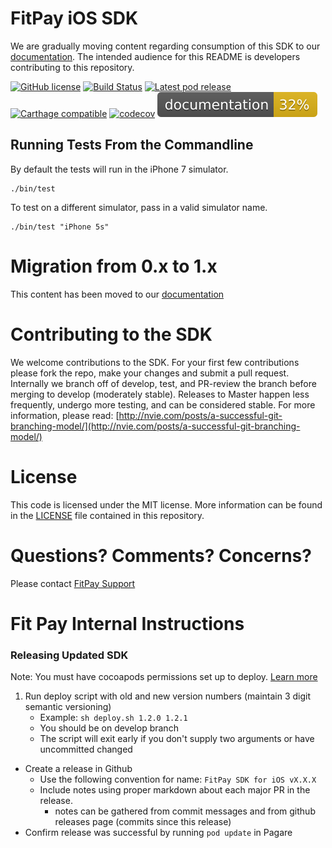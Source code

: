 # FitPay iOS SDK 

We are gradually moving content regarding consumption of this SDK to our [documentation](https://docs.fit-pay.com). The intended audience for this README is developers contributing to this repository.

[![GitHub license](https://img.shields.io/github/license/fitpay/fitpay-ios-sdk.svg)](https://github.com/fitpay/fitpay-ios-sdk/blob/develop/LICENSE)
[![Build Status](https://travis-ci.com/fitpay/fitpay-ios-sdk.svg?branch=develop)](https://travis-ci.com/fitpay/fitpay-ios-sdk)
[![Latest pod release](https://img.shields.io/cocoapods/v/FitpaySDK.svg)](https://cocoapods.org/pods/FitpaySDK)
[![Carthage compatible](https://img.shields.io/badge/Carthage-compatible-4BC51D.svg?style=flat)](https://github.com/Carthage/Carthage)
[![codecov](https://codecov.io/gh/fitpay/fitpay-ios-sdk/branch/develop/graph/badge.svg)](https://codecov.io/gh/fitpay/fitpay-ios-sdk)
[![Documentation coverage](docs/badge.svg)](docs/badge.svg)

## Running Tests From the Commandline
By default the tests will run in the iPhone 7 simulator.
```
./bin/test
```
To test on a different simulator, pass in a valid simulator name.
```
./bin/test "iPhone 5s"
``` 

# Migration from 0.x to 1.x

This content has been moved to our [documentation](https://docs.fit-pay.com/SDK/iOS/migration/)

# Contributing to the SDK
We welcome contributions to the SDK. For your first few contributions please fork the repo, make your changes and submit a pull request. Internally we branch off of develop, test, and PR-review the branch before merging to develop (moderately stable). Releases to Master happen less frequently, undergo more testing, and can be considered stable. For more information, please read:  [http://nvie.com/posts/a-successful-git-branching-model/](http://nvie.com/posts/a-successful-git-branching-model/)

# License
This code is licensed under the MIT license. More information can be found in the [LICENSE](LICENSE) file contained in this repository.

# Questions? Comments? Concerns?
Please contact [FitPay Support](https://support.fit-pay.com)


# Fit Pay Internal Instructions 
### Releasing Updated SDK
Note: You must have cocoapods permissions set up to deploy. [Learn more](https://guides.cocoapods.org/making/getting-setup-with-trunk.html)

1. Run deploy script with old and new version numbers (maintain 3 digit semantic versioning)
	* Example: `sh deploy.sh 1.2.0 1.2.1`
	* You should be on develop branch
	* The script will exit early if you don't supply two arguments or have uncommitted changed
* Create a release in Github 
	* Use the following convention for name: `FitPay SDK for iOS vX.X.X`
	* Include notes using proper markdown about each major PR in the release.
		* notes can be gathered from commit messages and from github releases page (commits since this release)
* Confirm release was successful by running `pod update` in Pagare


